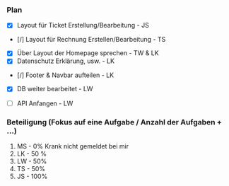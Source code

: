 ### Plan
* [x] Layout für Ticket Erstellung/Bearbeitung - JS
* [/] Layout für Rechnung Erstellen/Bearbeitung - TS
* [X] Über Layout der Homepage sprechen - TW & LK
* [X] Datenschutz Erklärung, usw. - LK
* [/] Footer & Navbar aufteilen - LK
* [X] DB weiter bearbeitet - LW
* [ ] API Anfangen - LW


### Beteiligung (Fokus auf eine Aufgabe / Anzahl der Aufgaben + ...)

1. MS - 0% Krank nicht gemeldet bei mir
2. LK - 50 %
3. LW - 50%
4. TS - 50%
5. JS - 100%